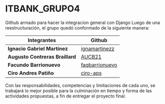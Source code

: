 # ITBANK_GRUPO4
 Github armado para hacer la integracion general con Django 
 Luego de una reestructuración, el grupo quedó conformado de la siguiente manera:

|Integrantes                     |Github                                             |
|--------------------------------|---------------------------------------------------|
|**Ignacio Gabriel Martinez**    |[ignamartinezz](https://github.com/ignamartinezz)  |
|**Augusto Contreras Braillard** |[AUCB21](https://github.com/AUCB21)                |
|**Facundo Barrionuevo**         |[faqbarrionuevo](https://github.com/faqbarrionuevo)|
|**Ciro Andres Patiño**          |[ciro-aps](https://github.com/ciro-aps)            |

Con las responsabilidades, competencias y limitaciones de cada uno, se trabajará lo mejor posible para la culminación en tiempo y forma de las actividades propuestas, a fin de entregar el proyecto final.